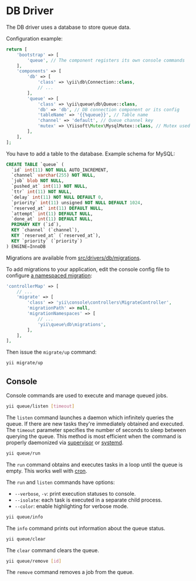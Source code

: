 DB Driver
=========

The DB driver uses a database to store queue data.

Configuration example:

```php
return [
    'bootstrap' => [
        'queue', // The component registers its own console commands
    ],
    'components' => [
        'db' => [
            'class' => \yii\db\Connection::class, 
            // ...
        ],
        'queue' => [
            'class' => \yii\queue\db\Queue::class,
            'db' => 'db', // DB connection component or its config 
            'tableName' => '{{%queue}}', // Table name
            'channel' => 'default', // Queue channel key
            'mutex' => \Yiisoft\Mutex\MysqlMutex::class, // Mutex used to sync queries
        ],
    ],
];
```

You have to add a table to the database. Example schema for MySQL:

```SQL
CREATE TABLE `queue` (
  `id` int(11) NOT NULL AUTO_INCREMENT,
  `channel` varchar(255) NOT NULL,
  `job` blob NOT NULL,
  `pushed_at` int(11) NOT NULL,
  `ttr` int(11) NOT NULL,
  `delay` int(11) NOT NULL DEFAULT 0,
  `priority` int(11) unsigned NOT NULL DEFAULT 1024,
  `reserved_at` int(11) DEFAULT NULL,
  `attempt` int(11) DEFAULT NULL,
  `done_at` int(11) DEFAULT NULL,
  PRIMARY KEY (`id`),
  KEY `channel` (`channel`),
  KEY `reserved_at` (`reserved_at`),
  KEY `priority` (`priority`)
) ENGINE=InnoDB
```

Migrations are available from [src/drivers/db/migrations](../../src/drivers/db/migrations).

To add migrations to your application, edit the console config file to configure
[a namespaced migration](http://www.yiiframework.com/doc-2.0/guide-db-migrations.html#namespaced-migrations):

```php
'controllerMap' => [
    // ...
    'migrate' => [
        'class' => 'yii\console\controllers\MigrateController',
        'migrationPath' => null,
        'migrationNamespaces' => [
            // ...
            'yii\queue\db\migrations',
        ],
    ],
],
```

Then issue the `migrate/up` command:

```sh
yii migrate/up
```

Console
-------

Console commands are used to execute and manage queued jobs.

```sh
yii queue/listen [timeout]
```

The `listen` command launches a daemon which infinitely queries the queue. If there are new tasks
they're immediately obtained and executed. The `timeout` parameter specifies the number of seconds to sleep between
querying the queue. This method is most efficient when the command is properly daemonized via
[supervisor](worker.md#supervisor) or [systemd](worker.md#systemd).

```sh
yii queue/run
```

The `run` command obtains and executes tasks in a loop until the queue is empty. This works well with
[cron](worker.md#cron).

The `run` and `listen` commands have options:

- `--verbose`, `-v`: print execution statuses to console.
- `--isolate`: each task is executed in a separate child process.
- `--color`: enable highlighting for verbose mode.

```sh
yii queue/info
```

The `info` command prints out information about the queue status.

```sh
yii queue/clear
```

The `clear` command clears the queue.

```sh
yii queue/remove [id]
```

The `remove` command removes a job from the queue.

